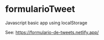 # formularioTweet
Javascript basic app using localStorage

See: https://formulario-de-tweets.netlify.app/
